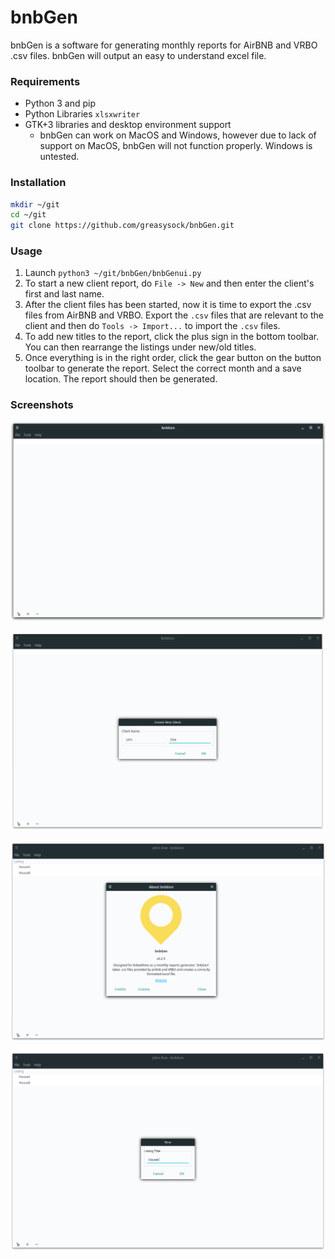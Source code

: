 # bnbGen

bnbGen is a software for generating monthly reports for AirBNB and VRBO .csv files. bnbGen will output an easy to understand excel file.

### Requirements

* Python 3 and pip
* Python Libraries `xlsxwriter`
* GTK+3 libraries and desktop environment support
  * bnbGen can work on MacOS and Windows, however due to lack of support on MacOS, bnbGen will not function properly. Windows is untested.

### Installation

```bash
mkdir ~/git
cd ~/git
git clone https://github.com/greasysock/bnbGen.git
```

### Usage

1. Launch `python3 ~/git/bnbGen/bnbGenui.py `
2. To start a new client report, do `File -> New` and then enter the client's first and last name.
3. After the client files has been started, now it is time to export the .csv files from AirBNB and VRBO. Export the `.csv` files that are relevant to the client and then do `Tools -> Import...` to import the `.csv` files.
4. To add new titles to the report, click the plus sign in the bottom toolbar. You can then rearrange the listings under new/old titles.
5. Once everything is in the right order, click the gear button on the button toolbar to generate the report. Select the correct month and a save location. The report should then be generated.

### Screenshots

![Opening for the first time](/screenshots/first_open.png)

![Adding new client](/screenshots/new_client.png)

![About](/screenshots/about.png)

![Adding new title](/screenshots/add_title.png)